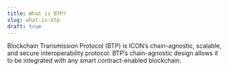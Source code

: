 ```yaml
---
title: What is BTP?
slug: what-is-btp
draft: true
---
```


Blockchain Transmission Protocol (BTP) is ICON’s chain-agnostic, scalable, and secure interoperability protocol. BTP’s chain-agnostic design allows it to be integrated with any smart contract-enabled blockchain.
